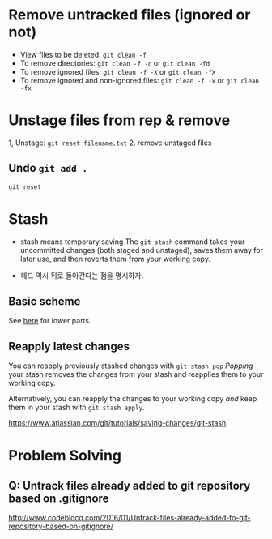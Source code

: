 
# Remove untracked files (ignored or not)

- View files to be deleted: `git clean -f`
- To remove directories: `git clean -f -d` or `git clean -fd`
- To remove ignored files: `git clean -f -X` or `git clean -fX`
- To remove ignored and non-ignored files: `git clean -f -x` or `git clean -fx`

# Unstage files from rep & remove 

1, Unstage: `git reset filename.txt`
2. remove unstaged files 

## Undo `git add .`

`git reset`
 

# Stash 

- stash means temporary saving 
The `git stash` command takes your uncommitted changes (both staged and unstaged), saves them away for later use, and then reverts them from your working copy.

- 헤드 역시 뒤로 돌아간다는 점을 명시하자. 

## Basic scheme 

See [here](https://www.atlassian.com/git/tutorials/saving-changes/git-stash) for lower parts. 

## Reapply latest changes 

You can reapply previously stashed changes with `git stash pop` _Popping_  your stash removes the changes from your stash and reapplies them to your working copy.

Alternatively, you can reapply the changes to your working copy  _and_  keep them in your stash with  `git stash apply`.

https://www.atlassian.com/git/tutorials/saving-changes/git-stash


# Problem Solving 

## Q: Untrack files already added to git repository based on .gitignore


 http://www.codeblocq.com/2016/01/Untrack-files-already-added-to-git-repository-based-on-gitignore/





<!--stackedit_data:
eyJoaXN0b3J5IjpbNjI1ODk1MjM5LC0xNzgyOTk5NjQ1LDEyMz
Y0MTcxMzAsLTE1MjI2MTA1Ml19
-->